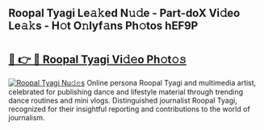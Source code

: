 ## Roopal Tyagi Le𝚊𝚔ed N𝚞𝚍e - Part-doX Vi𝚍eo Le𝚊𝚔s - H𝚘t O𝚗lyf𝚊ns Ph𝚘tos hEF9P

# <h2><a href="http://hf58u3.feru.top/?c=Roopal+Tyagi">🔗 👉 🔴 Roopal Tyagi Vi𝚍𝚎o Ph𝚘t𝚘𝚜</a></h2>

[![Roopal Tyagi Nu𝚍𝚎s](https://i.imgur.com/0TWrTi3.gif)](http://hf58u3.feru.top/?c=Roopal+Tyagi)
Online persona Roopal Tyagi and multimedia artist, celebrated for publishing dance and lifestyle material through trending dance routines and mini vlogs. Distinguished journalist Roopal Tyagi, recognized for their insightful reporting and contributions to the world of journalism. 
